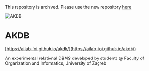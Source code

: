 This repository is archived. Please use the new repository [here](https://github.com/minovakovi/akdb)!

![AKDB](https://i.imgur.com/svgx1FX.png)

# AKDB

[https://ailab-foi.github.io/akdb/](https://ailab-foi.github.io/akdb/)

An experimental relational DBMS developed by students @ Faculty of Organization and Informatics, University of Zagreb
